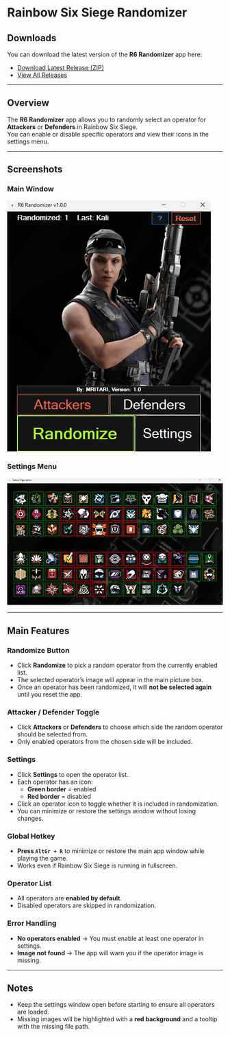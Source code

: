 # Rainbow Six Siege Randomizer

## Downloads
You can download the latest version of the **R6 Randomizer** app here:  
- [Download Latest Release (ZIP)](https://github.com/mritari/Rainbow-Six-Siege-Randomizer/releases/latest/download/release.zip)  
- [View All Releases](https://github.com/mritari/Rainbow-Six-Siege-Randomizer/releases)

---

## Overview
The **R6 Randomizer** app allows you to randomly select an operator for **Attackers** or **Defenders** in Rainbow Six Siege.  
You can enable or disable specific operators and view their icons in the settings menu.

---

## Screenshots

### Main Window
![Main Window](images/ss.png)

### Settings Menu
![Settings Menu](images/ss2.png)

---

## Main Features

### Randomize Button
- Click **Randomize** to pick a random operator from the currently enabled list.
- The selected operator’s image will appear in the main picture box.
- Once an operator has been randomized, it will **not be selected again** until you reset the app.

### Attacker / Defender Toggle
- Click **Attackers** or **Defenders** to choose which side the random operator should be selected from.
- Only enabled operators from the chosen side will be included.

### Settings
- Click **Settings** to open the operator list.
- Each operator has an icon:
  - **Green border** = enabled
  - **Red border** = disabled
- Click an operator icon to toggle whether it is included in randomization.
- You can minimize or restore the settings window without losing changes.

### Global Hotkey
- **Press `AltGr + R`** to minimize or restore the main app window while playing the game.
- Works even if Rainbow Six Siege is running in fullscreen.

### Operator List
- All operators are **enabled by default**.
- Disabled operators are skipped in randomization.

### Error Handling
- **No operators enabled** → You must enable at least one operator in settings.
- **Image not found** → The app will warn you if the operator image is missing.

---

## Notes
- Keep the settings window open before starting to ensure all operators are loaded.
- Missing images will be highlighted with a **red background** and a tooltip with the missing file path.
